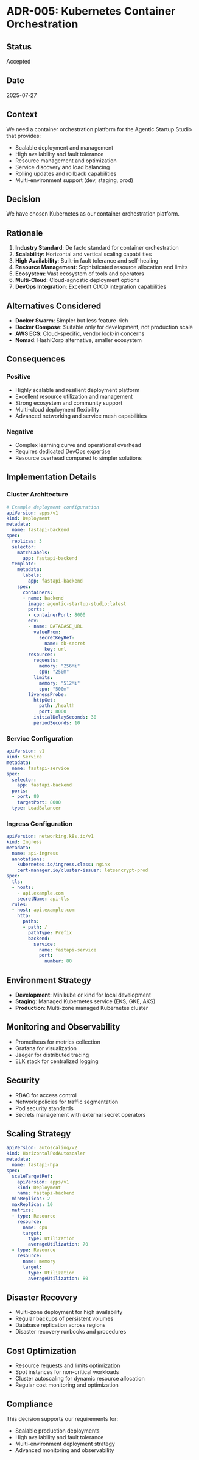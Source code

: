 # ADR-005: Kubernetes Container Orchestration

## Status
Accepted

## Date
2025-07-27

## Context
We need a container orchestration platform for the Agentic Startup Studio that provides:
- Scalable deployment and management
- High availability and fault tolerance
- Resource management and optimization
- Service discovery and load balancing
- Rolling updates and rollback capabilities
- Multi-environment support (dev, staging, prod)

## Decision
We have chosen Kubernetes as our container orchestration platform.

## Rationale
1. **Industry Standard**: De facto standard for container orchestration
2. **Scalability**: Horizontal and vertical scaling capabilities
3. **High Availability**: Built-in fault tolerance and self-healing
4. **Resource Management**: Sophisticated resource allocation and limits
5. **Ecosystem**: Vast ecosystem of tools and operators
6. **Multi-Cloud**: Cloud-agnostic deployment options
7. **DevOps Integration**: Excellent CI/CD integration capabilities

## Alternatives Considered
- **Docker Swarm**: Simpler but less feature-rich
- **Docker Compose**: Suitable only for development, not production scale
- **AWS ECS**: Cloud-specific, vendor lock-in concerns
- **Nomad**: HashiCorp alternative, smaller ecosystem

## Consequences

### Positive
- Highly scalable and resilient deployment platform
- Excellent resource utilization and management
- Strong ecosystem and community support
- Multi-cloud deployment flexibility
- Advanced networking and service mesh capabilities

### Negative
- Complex learning curve and operational overhead
- Requires dedicated DevOps expertise
- Resource overhead compared to simpler solutions

## Implementation Details

### Cluster Architecture
```yaml
# Example deployment configuration
apiVersion: apps/v1
kind: Deployment
metadata:
  name: fastapi-backend
spec:
  replicas: 3
  selector:
    matchLabels:
      app: fastapi-backend
  template:
    metadata:
      labels:
        app: fastapi-backend
    spec:
      containers:
      - name: backend
        image: agentic-startup-studio:latest
        ports:
        - containerPort: 8000
        env:
        - name: DATABASE_URL
          valueFrom:
            secretKeyRef:
              name: db-secret
              key: url
        resources:
          requests:
            memory: "256Mi"
            cpu: "250m"
          limits:
            memory: "512Mi"
            cpu: "500m"
        livenessProbe:
          httpGet:
            path: /health
            port: 8000
          initialDelaySeconds: 30
          periodSeconds: 10
```

### Service Configuration
```yaml
apiVersion: v1
kind: Service
metadata:
  name: fastapi-service
spec:
  selector:
    app: fastapi-backend
  ports:
  - port: 80
    targetPort: 8000
  type: LoadBalancer
```

### Ingress Configuration
```yaml
apiVersion: networking.k8s.io/v1
kind: Ingress
metadata:
  name: api-ingress
  annotations:
    kubernetes.io/ingress.class: nginx
    cert-manager.io/cluster-issuer: letsencrypt-prod
spec:
  tls:
  - hosts:
    - api.example.com
    secretName: api-tls
  rules:
  - host: api.example.com
    http:
      paths:
      - path: /
        pathType: Prefix
        backend:
          service:
            name: fastapi-service
            port:
              number: 80
```

## Environment Strategy
- **Development**: Minikube or kind for local development
- **Staging**: Managed Kubernetes service (EKS, GKE, AKS)
- **Production**: Multi-zone managed Kubernetes cluster

## Monitoring and Observability
- Prometheus for metrics collection
- Grafana for visualization
- Jaeger for distributed tracing
- ELK stack for centralized logging

## Security
- RBAC for access control
- Network policies for traffic segmentation
- Pod security standards
- Secrets management with external secret operators

## Scaling Strategy
```yaml
apiVersion: autoscaling/v2
kind: HorizontalPodAutoscaler
metadata:
  name: fastapi-hpa
spec:
  scaleTargetRef:
    apiVersion: apps/v1
    kind: Deployment
    name: fastapi-backend
  minReplicas: 2
  maxReplicas: 10
  metrics:
  - type: Resource
    resource:
      name: cpu
      target:
        type: Utilization
        averageUtilization: 70
  - type: Resource
    resource:
      name: memory
      target:
        type: Utilization
        averageUtilization: 80
```

## Disaster Recovery
- Multi-zone deployment for high availability
- Regular backups of persistent volumes
- Database replication across regions
- Disaster recovery runbooks and procedures

## Cost Optimization
- Resource requests and limits optimization
- Spot instances for non-critical workloads
- Cluster autoscaling for dynamic resource allocation
- Regular cost monitoring and optimization

## Compliance
This decision supports our requirements for:
- Scalable production deployments
- High availability and fault tolerance
- Multi-environment deployment strategy
- Advanced monitoring and observability